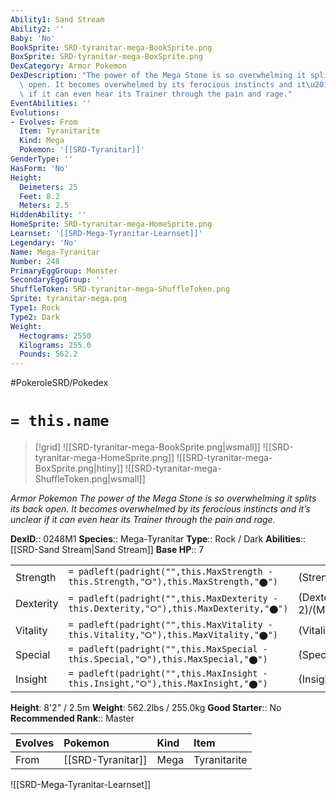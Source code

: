 ```yaml
---
Ability1: Sand Stream
Ability2: ''
Baby: 'No'
BookSprite: SRD-tyranitar-mega-BookSprite.png
BoxSprite: SRD-tyranitar-mega-BoxSprite.png
DexCategory: Armor Pokemon
DexDescription: "The power of the Mega Stone is so overwhelming it splits its back\
  \ open. It becomes overwhelmed by its ferocious instincts and it\u2019s unclear\
  \ if it can even hear its Trainer through the pain and rage."
EventAbilities: ''
Evolutions:
- Evolves: From
  Item: Tyranitarite
  Kind: Mega
  Pokemon: '[[SRD-Tyranitar]]'
GenderType: ''
HasForm: 'No'
Height:
  Deimeters: 25
  Feet: 8.2
  Meters: 2.5
HiddenAbility: ''
HomeSprite: SRD-tyranitar-mega-HomeSprite.png
Learnset: '[[SRD-Mega-Tyranitar-Learnset]]'
Legendary: 'No'
Name: Mega-Tyranitar
Number: 248
PrimaryEggGroup: Monster
SecondaryEggGroup: ''
ShuffleToken: SRD-tyranitar-mega-ShuffleToken.png
Sprite: tyranitar-mega.png
Type1: Rock
Type2: Dark
Weight:
  Hectograms: 2550
  Kilograms: 255.0
  Pounds: 562.2
---
```


#PokeroleSRD/Pokedex

# `= this.name`

> [!grid]
> ![[SRD-tyranitar-mega-BookSprite.png|wsmall]]
> ![[SRD-tyranitar-mega-HomeSprite.png]]
> ![[SRD-tyranitar-mega-BoxSprite.png|htiny]]
> ![[SRD-tyranitar-mega-ShuffleToken.png|wsmall]]


*Armor Pokemon*
*The power of the Mega Stone is so overwhelming it splits its back open. It becomes overwhelmed by its ferocious instincts and it’s unclear if it can even hear its Trainer through the pain and rage.*

**DexID**:: 0248M1
**Species**:: Mega-Tyranitar
**Type**:: Rock / Dark
**Abilities**:: [[SRD-Sand Stream|Sand Stream]]
**Base HP**:: 7

|           |                                                                                        |                                          |
| --------- | -------------------------------------------------------------------------------------- | ---------------------------------------- |
| Strength  | `= padleft(padright("",this.MaxStrength - this.Strength,"⭘"),this.MaxStrength,"⬤")`    | (Strength::4)/(MaxStrength::8)   |
| Dexterity | `= padleft(padright("",this.MaxDexterity - this.Dexterity,"⭘"),this.MaxDexterity,"⬤")` | (Dexterity:: 2)/(MaxDexterity::5) |
| Vitality  | `= padleft(padright("",this.MaxVitality - this.Vitality,"⭘"),this.MaxVitality,"⬤")`    | (Vitality::4)/(MaxVitality::8)   |
| Special   | `= padleft(padright("",this.MaxSpecial - this.Special,"⭘"),this.MaxSpecial,"⬤")`       | (Special::3)/(MaxSpecial::6)     |
| Insight   | `= padleft(padright("",this.MaxInsight - this.Insight,"⭘"),this.MaxInsight,"⬤")`       | (Insight::3)/(MaxInsight::7)     |

**Height**: 8'2" / 2.5m
**Weight**: 562.2lbs / 255.0kg
**Good Starter**:: No
**Recommended Rank**:: Master

| Evolves   | Pokemon           | Kind   | Item         |
|:----------|:------------------|:-------|:-------------|
| From      | [[SRD-Tyranitar]] | Mega   | Tyranitarite |

![[SRD-Mega-Tyranitar-Learnset]]